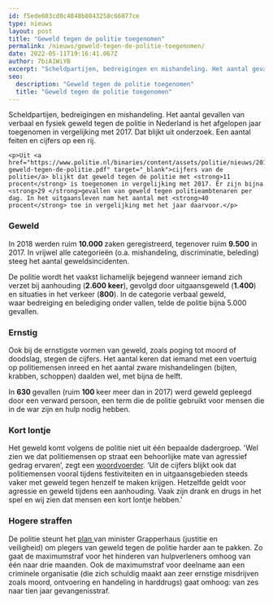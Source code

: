 ```yaml
---
id: f5ede603cd0c4848b8043258c66077ce
type: nieuws
layout: post
title: "Geweld tegen de politie toegenomen"
permalink: /nieuws/geweld-tegen-de-politie-toegenomen/
date: 2022-05-11T19:16:41.067Z
author: 7biA1WiYB
excerpt: "Scheldpartijen, bedreigingen en mishandeling. Het aantal gevallen van verbaal en fysiek geweld tegen de politie in Nederland is het afgelopen jaar toegenomen in vergelijking met 2017. Dat blijkt uit onderzoek. Een aantal feiten en cijfers op een rij.  "
seo:
  description: "Geweld tegen de politie toegenomen"
  title: "Geweld tegen de politie toegenomen"
---
```

Scheldpartijen, bedreigingen en mishandeling. Het aantal gevallen van verbaal en fysiek geweld tegen de politie in Nederland is het afgelopen jaar toegenomen in vergelijking met 2017. Dat blijkt uit onderzoek. Een aantal feiten en cijfers op een rij.  

    <p>Uit <a href="https://www.politie.nl/binaries/content/assets/politie/nieuws/2019/cijfers-geweld-tegen-de-politie.pdf" target="_blank">cijfers van de politie</a> blijkt dat geweld tegen de politie met <strong>11 procent</strong> is toegenomen in vergelijking met 2017. Er zijn bijna <strong>29 </strong>gevallen van geweld tegen politieambtenaren per dag. In het uitgaansleven nam het aantal met <strong>40 procent</strong> toe in vergelijking met het jaar daarvoor.</p>
<h3>Geweld</h3>
<p>In 2018 werden ruim <strong>10.000 </strong>zaken geregistreerd, tegenover ruim <strong>9.500</strong> in 2017. In vrijwel alle categorieën (o.a. mishandeling, discriminatie, beleding) steeg het aantal geweldsincidenten.</p>
<p>De politie wordt het vaakst lichamelijk bejegend wanneer iemand zich verzet bij aanhouding (<strong>2.600 keer</strong>), gevolgd door uitgaansgeweld (<strong>1.400</strong>) en situaties in het verkeer (<strong>800</strong>). In de categorie verbaal geweld, waar bedreiging en belediging onder vallen, telde de politie bijna 5.000 gevallen.</p>
<h3>Ernstig</h3>
<p>Ook bij de ernstigste vormen van geweld, zoals poging tot moord of doodslag, stegen de cijfers. Het aantal keren dat iemand met een voertuig op politiemensen inreed en het aantal zware mishandelingen (bijten, krabben, schoppen) daalden wel, met bijna de helft.</p>
<p>In <strong>630 </strong>gevallen (ruim <strong>100 </strong>keer meer dan in 2017) werd geweld gepleegd door een verward persoon, een term die de politie gebruikt voor mensen die in de war zijn en hulp nodig hebben. </p>
<h3>Kort lontje</h3>
<p>Het geweld komt volgens de politie niet uit één bepaalde dadergroep. 'Wel zien we dat politiemensen op straat een behoorlijke mate van agressief gedrag ervaren’, zegt een <a href="https://www.politie.nl/nieuws/2019/april/2/cijfers-gtpa.html" target="_blank">woordvoerder</a>. ‘Uit de cijfers blijkt ook dat politiemensen vooral tijdens festiviteiten en in uitgaansgebieden steeds vaker met geweld tegen henzelf te maken krijgen. Hetzelfde geldt voor agressie en geweld tijdens een aanhouding. Vaak zijn drank en drugs in het spel en wij zien dat mensen een kort lontje hebben.'</p>
<h3>Hogere straffen</h3>
<p>De politie steunt het <a href="https://www.rijksoverheid.nl/actueel/nieuws/2018/11/15/wetsvoorstel-versterkt-aanpak-criminaliteit" target="_blank">plan </a>van minister Grapperhaus (justitie en veiligheid) om plegers van geweld tegen de politie harder aan te pakken. Zo gaat de maximumstraf voor het hinderen van hulpverleners omhoog van één naar drie maanden. Ook de maximumstraf voor deelname aan een criminele organisatie (die zich schuldig maakt aan zeer ernstige misdrijven zoals moord, ontvoering en handeling in harddrugs) gaat omhoog: van zes naar tien jaar gevangenisstraf.</p>  

